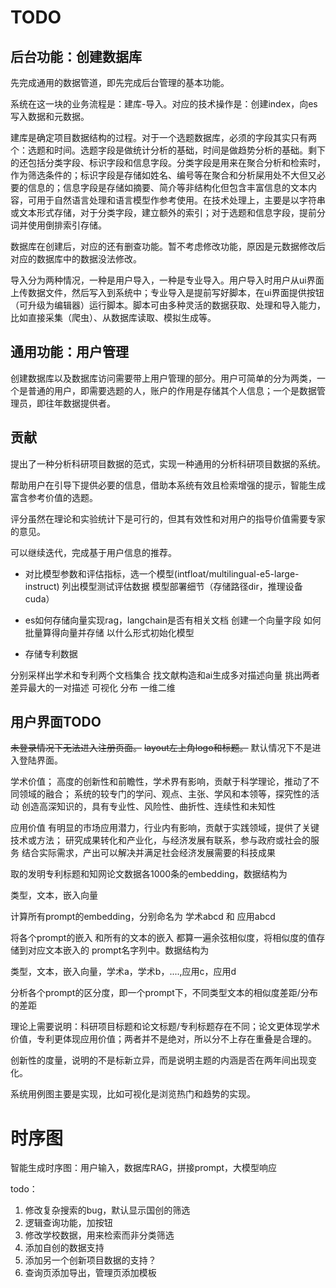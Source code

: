 
# TODO

## 后台功能：创建数据库

先完成通用的数据管道，即先完成后台管理的基本功能。

系统在这一块的业务流程是：建库-导入。对应的技术操作是：创建index，向es写入数据和元数据。

建库是确定项目数据结构的过程。对于一个选题数据库，必须的字段其实只有两个：选题和时间。选题字段是做统计分析的基础，时间是做趋势分析的基础。剩下的还包括分类字段、标识字段和信息字段。分类字段是用来在聚合分析和检索时，作为筛选条件的；标识字段是存储如姓名、编号等在聚合和分析屎用处不大但又必要的信息的；信息字段是存储如摘要、简介等非结构化但包含丰富信息的文本内容，可用于自然语言处理和语言模型作参考使用。在技术处理上，主要是以字符串或文本形式存储，对于分类字段，建立额外的索引；对于选题和信息字段，提前分词并使用倒排索引存储。

数据库在创建后，对应的还有删查功能。暂不考虑修改功能，原因是元数据修改后对应的数据库中的数据没法修改。

导入分为两种情况，一种是用户导入，一种是专业导入。用户导入时用户从ui界面上传数据文件，然后写入到系统中；专业导入是提前写好脚本，在ui界面提供按钮（可升级为编辑器）运行脚本。脚本可由多种灵活的数据获取、处理和导入能力，比如直接采集（爬虫）、从数据库读取、模拟生成等。

## 通用功能：用户管理

创建数据库以及数据库访问需要带上用户管理的部分。用户可简单的分为两类，一个是普通的用户，即需要选题的人，账户的作用是存储其个人信息；一个是数据管理员，即往年数据提供者。

## 贡献

提出了一种分析科研项目数据的范式，实现一种通用的分析科研项目数据的系统。

帮助用户在引导下提供必要的信息，借助本系统有效且检索增强的提示，智能生成富含参考价值的选题。

评分虽然在理论和实验统计下是可行的，但其有效性和对用户的指导价值需要专家的意见。

可以继续迭代，完成基于用户信息的推荐。

- 对比模型参数和评估指标，选一个模型(intfloat/multilingual-e5-large-instruct)
 列出模型测试评估数据
 模型部署细节（存储路径dir，推理设备cuda）

- es如何存储向量实现rag，langchain是否有相关文档
 创建一个向量字段
 如何批量算得向量并存储
 以什么形式初始化模型

- 存储专利数据

分别采样出学术和专利两个文档集合
找文献构造和ai生成多对描述向量
挑出两者差异最大的一对描述
可视化 分布 一维二维

## 用户界面TODO

~~未登录情况下无法进入注册页面。~~
~~layout左上角logo和标题。~~
默认情况下不是进入登陆界面。

学术价值；
高度的创新性和前瞻性，学术界有影响，贡献于科学理论，推动了不同领域的融合；
系统的较专门的学问、观点、主张、学风和本领等，探究性的活动
创造高深知识的，具有专业性、风险性、曲折性、连续性和未知性

应用价值
有明显的市场应用潜力，行业内有影响，贡献于实践领域，提供了关键技术或方法；
研究成果转化和产业化，与经济发展有联系，参与政府或社会的服务
结合实际需求，产出可以解决并满足社会经济发展需要的科技成果

取的发明专利标题和知网论文数据各1000条的embedding，数据结构为

 类型，文本，嵌入向量

计算所有prompt的embedding，分别命名为 学术abcd 和 应用abcd

将各个prompt的嵌入 和所有的文本的嵌入 都算一遍余弦相似度，将相似度的值存储到对应文本嵌入的 prompt名字列中。数据结构为

类型，文本，嵌入向量，学术a，学术b，....,应用c，应用d

分析各个prompt的区分度，即一个prompt下，不同类型文本的相似度差距/分布的差距

理论上需要说明：科研项目标题和论文标题/专利标题存在不同；论文更体现学术价值，专利更体现应用价值；两者并不是绝对，所以分不上存在重叠是合理的。

创新性的度量，说明的不是标新立异，而是说明主题的内涵是否在两年间出现变化。

系统用例图主要是实现，比如可视化是浏览热门和趋势的实现。

# 时序图

智能生成时序图：用户输入，数据库RAG，拼接prompt，大模型响应

todo：

1. 修改复杂搜索的bug，默认显示国创的筛选
2. 逻辑查询功能，加按钮
3. 修改学校数据，用来检索而非分类筛选
4. 添加自创的数据支持
5. 添加另一个创新项目数据的支持？
6. 查询页添加导出，管理页添加模板
